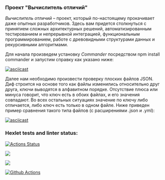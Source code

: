 ### Проект "Вычислитель отличий"

<i>Вычислитель отличий</i> – проект, который по-настоящему прокачивает даже опытных разработчиков. Здесь вам придется столкнуться с принятием сложных архитектурных решений, автоматизированным тестированием и непрерывной интеграцией, функциональным программированием, работе с древовидными структурами данных и рекурсивными алгоритмами.


Для начала произведем установку <i>Commander</i> посредством npm install commander и запустим справку как указано ниже:

[![asciicast](https://asciinema.org/a/Ah16DPoZptbo3HTa3UFHqkBRq.svg)](https://asciinema.org/a/Ah16DPoZptbo3HTa3UFHqkBRq)

Далее нам необходимо произвести проверку плоских файлов JSON.
Диф строится на основе того как файлы изменились относительно друг друга, ключи выводятся в алфавитном порядке.
Отсутствие плюса или минуса говорит, что ключ есть в обоих файлах, и его значения совпадают. Во всех остальных ситуациях значение по ключу либо отличается, либо ключ есть только в одном файле.
Ниже приведен пример сравнения такого типа файлов (с расширениями .json и .yml):

[![asciicast](https://asciinema.org/a/YH1TupmXxH6JFp130d3A78rCg.svg)](https://asciinema.org/a/YH1TupmXxH6JFp130d3A78rCg)



### Hexlet tests and linter status:
[![Actions Status](https://github.com/MaryKurinova/backend-project-lvl2/workflows/hexlet-check/badge.svg)](https://github.com/MaryKurinova/backend-project-lvl2/actions)

<a href="https://codeclimate.com/github/MaryKurinova/backend-project-lvl2/maintainability"><img src="https://api.codeclimate.com/v1/badges/e181186341c12c3f9828/maintainability" /></a>

<a href="https://codeclimate.com/github/MaryKurinova/backend-project-lvl2/test_coverage"><img src="https://api.codeclimate.com/v1/badges/e181186341c12c3f9828/test_coverage" /></a>

<a href="https://github.com/MaryKurinova/backend-project-lvl2/actions"><img src="https://github.com/MaryKurinova/backend-project-lvl2/workflows/Lint/badge.svg" alt="Github Actions" style="max-width: 100%;"></a></p>



